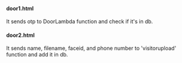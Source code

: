 #### door1.html
It sends otp to DoorLambda function and check if it's in db.

#### door2.html
It sends name, filename, faceid, and phone number to 'visitorupload' function and add it in db.